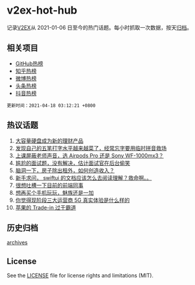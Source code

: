 # v2ex-hot-hub

 记录[V2EX](https://www.v2ex.com/)从 2021-01-06 日至今的热门话题。每小时抓取一次数据，按天[归档](archives)。
 
 ## 相关项目

- [GitHub热榜](https://github.com/snaildev/github-hot-hub)
- [知乎热榜](https://github.com/snaildev/zhihu-hot-hub)
- [微博热榜](https://github.com/snaildev/weibo-hot-hub)
- [头条热榜](https://github.com/snaildev/toutiao-hot-hub)
- [抖音热榜](https://github.com/snaildev/douyin-hot-hub)


 `更新时间：2021-04-18 03:12:21 +0800`

## 热议话题

1. [大容量硬盘成为新的理财产品](https://www.v2ex.com/t/771212)
1. [发现自己的五笔打字水平越来越菜了，经常忘字要用临时拼音救场](https://www.v2ex.com/t/771228)
1. [上课屏蔽老师声音，选 Airpods Pro 还是 Sony WF-1000mx3？](https://www.v2ex.com/t/771262)
1. [尴尬的面试题，没有解决，估计面试官在后台偷笑](https://www.v2ex.com/t/771236)
1. [脑洞一下，房子除出租外，如何创造收入？](https://www.v2ex.com/t/771230)
1. [新手求问， swiftui 的文档应该怎么去阅读理解？救命啊。。](https://www.v2ex.com/t/771241)
1. [很想吐槽一下目前的前端同事](https://www.v2ex.com/t/771320)
1. [想再买个手机玩玩，魅族还是一加](https://www.v2ex.com/t/771270)
1. [你觉得现阶段三大运营商 5G 真实体验是什么样的](https://www.v2ex.com/t/771340)
1. [苹果的 Trade-in 过于霸道](https://www.v2ex.com/t/771211)

## 历史归档

[archives](archives)

## License

See the [LICENSE](LICENSE) file for license rights and limitations (MIT).
